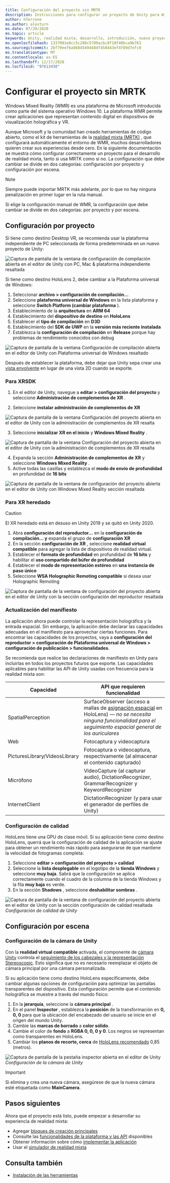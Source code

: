 ```yaml
---
title: Configuración del proyecto sin MRTK
description: Instrucciones para configurar un proyecto de Unity para Windows Mixed Reality
author: hferrone
ms.author: alexturn
ms.date: 07/29/2020
ms.topic: article
keywords: Unity, realidad mixta, desarrollo, introducción, nuevo proyecto, Windows Mixed Reality, UWP, XR, rendimiento
ms.openlocfilehash: 1337001e8cc5c280c5789acbc8f10f40bca9b763
ms.sourcegitcommit: 2bf79eef6a9b845494484f458443ef4f89d7efc0
ms.translationtype: MT
ms.contentlocale: es-ES
ms.lasthandoff: 12/17/2020
ms.locfileid: "97613430"
---
```

# <a name="configuring-your-project-without-mrtk"></a>Configurar el proyecto sin MRTK

Windows Mixed Reality (WMR) es una plataforma de Microsoft introducida como parte del sistema operativo Windows 10. La plataforma WMR permite crear aplicaciones que representan contenido digital en dispositivos de visualización holográfica y VR.

Aunque Microsoft y la comunidad han creado herramientas de código abierto, como el kit de herramientas de la [realidad mixta (MRTK)](https://microsoft.github.io/MixedRealityToolkit-Unity/Documentation/Installation.html) , que configurará automáticamente el entorno de WMR, muchos desarrolladores quieren crear sus experiencias desde cero.  En la siguiente documentación se muestra cómo configurar correctamente un proyecto para el desarrollo de realidad mixta, tanto si usa MRTK como si no.  La configuración que debe cambiar se divide en dos categorías: configuración por proyecto y configuración por escena.

> [!NOTE]
> Siempre puede importar MRTK más adelante, por lo que no hay ninguna penalización en primer lugar en la ruta manual.

Si elige la configuración manual de WMR, la configuración que debe cambiar se divide en dos categorías: por proyecto y por escena.

## <a name="per-project-settings"></a>Configuración por proyecto

Si tiene como destino Desktop VR, se recomienda usar la plataforma independiente de PC seleccionada de forma predeterminada en un nuevo proyecto de Unity:

![Captura de pantalla de la ventana de configuración de compilación abierta en el editor de Unity con PC, Mac & plataforma independiente resaltada](images/wmr-config-img-3.png)

Si tiene como destino HoloLens 2, debe cambiar a la Plataforma universal de Windows:

1.  Seleccionar **archivo > configuración de compilación...**
2.  Seleccione **plataforma universal de Windows** en la lista plataforma y seleccione **Switch Platform (cambiar plataforma** ).
3.  Establecimiento de la **arquitectura** en **ARM 64**
4.  Establecimiento del **dispositivo de destino** en **HoloLens**
5.  Establecer el **tipo de compilación** en **D3D**
6.  Establecimiento del **SDK de UWP** en la **versión más reciente instalada**
7.  Establezca la **configuración de compilación** en **Release** porque hay problemas de rendimiento conocidos con debug

![Captura de pantalla de la ventana Configuración de compilación abierta en el editor de Unity con Plataforma universal de Windows resaltado](images/wmr-config-img-4.png)

Después de establecer la plataforma, debe dejar que Unity sepa crear una [vista envolvente](../../design/app-views.md) en lugar de una vista 2D cuando se exporte.

### <a name="for-xrsdk"></a>Para XRSDK 

1. En el editor de Unity, navegue a **editar > configuración del proyecto** y seleccione **Administración de complementos de XR** .

2. Seleccione **instalar administración de complementos de XR**

![Captura de pantalla de la ventana Configuración del proyecto abierta en el editor de Unity con la administración de complementos de XR resalta](images/wmr-config-img-5.png)

3. Seleccione **inicializar XR en el inicio** y **Windows Mixed Reality** .

![Captura de pantalla de la ventana Configuración del proyecto abierta en el editor de Unity con la administración de complementos de XR resalta](images/wmr-config-img-7.png)

4. Expanda la sección **Administración de complementos de XR** y seleccione **Windows Mixed Reality** .
5. Active todas las casillas y establezca el **modo de envío de profundidad** en profundidad de **16 bits**

![Captura de pantalla de la ventana de configuración del proyecto abierta en el editor de Unity con Windows Mixed Reality sección resaltada](images/wmr-config-img-8.png)

### <a name="for-legacy-xr"></a>Para XR heredado 

> [!CAUTION]
> El XR heredado está en desuso en Unity 2019 y se quitó en Unity 2020.

1. Abra **configuración del reproductor...** en la **configuración de compilación... y** expanda el grupo de **configuración XR**
2. En la sección **configuración de XR** , seleccione **realidad virtual compatible** para agregar la lista de dispositivos de realidad virtual.
3. Establecer el **formato de profundidad** en profundidad de **16 bits** y habilitar el **uso compartido del búfer de profundidad**
4. Establecer el **modo de representación estéreo** en **una instancia de paso único**
5. Seleccione **WSA Holographic Remoting compatible** si desea usar Holographic Remoting 

![Captura de pantalla de la ventana de configuración del proyecto abierta en el editor de Unity con la sección configuración del reproductor resaltada](images/wmr-config-img-9.png)

### <a name="updating-the-manifest"></a>Actualización del manifiesto

La aplicación ahora puede controlar la representación holográfica y la entrada espacial. Sin embargo, la aplicación debe declarar las capacidades adecuadas en el manifiesto para aprovechar ciertas funciones. Para encontrar las capacidades de los proyectos, vaya a **configuración del reproductor > configuración de Plataforma universal de Windows > configuración de publicación > funcionalidades**. 

Se recomienda que realice las declaraciones de manifiesto en Unity para incluirlas en todos los proyectos futuros que exporte. Las capacidades aplicables para habilitar las API de Unity usadas con frecuencia para la realidad mixta son:

|  Capacidad  |  API que requieren funcionalidad | 
|----------|----------|
|  SpatialPerception  |  SurfaceObserver (acceso a mallas de [asignación espacial](../../design/spatial-mapping.md) en HoloLens) &mdash; *no se necesita ninguna funcionalidad para el seguimiento espacial general de los auriculares* | 
|  Web  |  Fotocaptura y videocaptura | 
|  PicturesLibrary/VideosLibrary  |  Fotocaptura o videocaptura, respectivamente (al almacenar el contenido capturado) | 
|  Micrófono  |  VideoCapture (al capturar audio), DictationRecognizer, GrammarRecognizer y KeywordRecognizer | 
|  InternetClient  |  DictationRecognizer (y para usar el generador de perfiles de Unity) | 

### <a name="quality-settings"></a>Configuración de calidad

HoloLens tiene una GPU de clase móvil. Si su aplicación tiene como destino HoloLens, querrá que la configuración de calidad de la aplicación se ajuste para obtener un rendimiento más rápido para asegurarse de que mantiene la velocidad de fotogramas completa:

1. Seleccione **editar > configuración del proyecto > calidad**
2. Seleccione la **lista desplegable** en el logotipo de la **tienda Windows** y seleccione **muy baja**. Sabrá que la configuración se aplica correctamente cuando el cuadro de la columna de la tienda Windows y la fila **muy baja** es verde.
3. En la sección **Shadows** , seleccione **deshabilitar sombras** .

![Captura de pantalla de la ventana de configuración del proyecto abierta en el editor de Unity con la sección configuración de calidad resaltada](images/wmr-config-img-10.png)<br>
*Configuración de calidad de Unity*

## <a name="per-scene-settings"></a>Configuración por escena

### <a name="unity-camera-settings"></a>Configuración de la cámara de Unity

Con la **realidad virtual compatible** activada, el componente de [cámara Unity](camera-in-unity.md) controla el [seguimiento de los cabezales y la representación Stereoscopic](../platform-capabilities-and-apis/rendering.md). Esto significa que no es necesario reemplazar el objeto de cámara principal por una cámara personalizada.

Si su aplicación tiene como destino HoloLens específicamente, debe cambiar algunas opciones de configuración para optimizar las pantallas transparentes del dispositivo. Esta configuración permite que el contenido holográfica se muestre a través del mundo físico:

1. En la **jerarquía**, seleccione la **cámara principal** .
2. En el panel **Inspector** , establezca la **posición** de la transformación en **0, 0, 0** para que la ubicación del encabezado del usuario se inicie en el origen del mundo Unity.
3. Cambie las **marcas de borrado** a **color sólido**.
4. Cambie el color de **fondo** a **RGBA 0, 0, 0 y 0**. Los negros se representan como transparentes en HoloLens.
5. Cambiar los **planos de recorte, cerca** de [HoloLens recomendado](camera-in-unity.md#clip-planes) 0,85 (metros).

![Captura de pantalla de la pestaña inspector abierta en el editor de Unity](images/wmr-config-img-11.png)<br>
*Configuración de la cámara de Unity*

> [!IMPORTANT]
> Si elimina y crea una nueva cámara, asegúrese de que la nueva cámara esté etiquetada como **MainCamera**.

## <a name="next-steps"></a>Pasos siguientes

Ahora que el proyecto está listo, puede empezar a desarrollar su experiencia de realidad mixta:

* Agregar [bloques de creación principales](unity-development-overview.md#2-core-building-blocks)
* Consulte las [funcionalidades de la plataforma y las API](unity-development-overview.md#3-platform-capabilities-and-apis) disponibles
* Obtener información sobre cómo [implementar la aplicación](../platform-capabilities-and-apis/using-visual-studio.md#deploying-an-app-to-your-local-pc---immersive-headset)
* Usar el [simulador de realidad mixta](../platform-capabilities-and-apis/using-the-windows-mixed-reality-simulator.md)

## <a name="see-also"></a>Consulta también
* [Instalación de las herramientas](../install-the-tools.md)